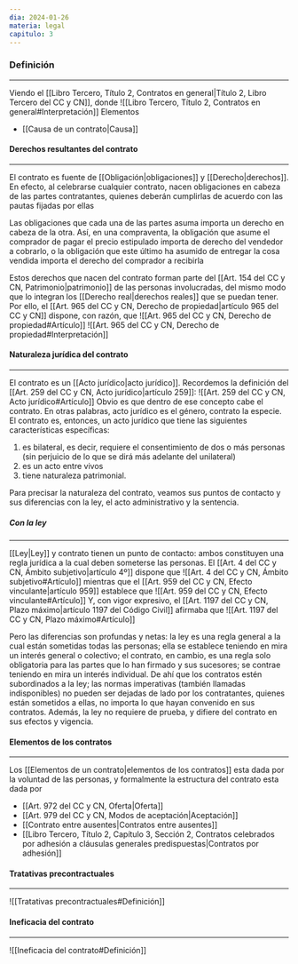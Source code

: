 ```yaml
---
dia: 2024-01-26
materia: legal
capitulo: 3
---
```

### Definición
---
Viendo el [[Libro Tercero, Título 2, Contratos en general|Título 2, Libro Tercero del CC y CN]], donde ![[Libro Tercero, Título 2, Contratos en general#Interpretación]]
Elementos
* [[Causa de un contrato|Causa]]

#### Derechos resultantes del contrato
---
El contrato es fuente de [[Obligación|obligaciones]] y [[Derecho|derechos]]. En efecto, al celebrarse cualquier contrato, nacen obligaciones en cabeza de las partes contratantes, quienes deberán cumplirlas de acuerdo con las pautas fijadas por ellas

Las obligaciones que cada una de las partes asuma importa un derecho en cabeza de la otra. Así, en una compraventa, la obligación que asume el comprador de pagar el precio estipulado importa de derecho del vendedor a cobrarlo, o la obligación que este último ha asumido de entregar la cosa vendida importa el derecho del comprador a recibirla

Estos derechos que nacen del contrato forman parte del [[Art. 154 del CC y CN, Patrimonio|patrimonio]] de las personas involucradas, del mismo modo que lo integran los [[Derecho real|derechos reales]] que se puedan tener. Por ello, el [[Art. 965 del CC y CN, Derecho de propiedad|artículo 965 del CC y CN]] dispone, con razón, que ![[Art. 965 del CC y CN, Derecho de propiedad#Artículo]]
![[Art. 965 del CC y CN, Derecho de propiedad#Interpretación]]

#### Naturaleza jurídica del contrato
---
El contrato es un [[Acto jurídico|acto jurídico]]. Recordemos la definición del [[Art. 259 del CC y CN, Acto jurídico|artículo 259]]: ![[Art. 259 del CC y CN, Acto jurídico#Artículo]] 
Obvio es que dentro de ese concepto cabe el contrato. En otras palabras, acto jurídico es el género, contrato la especie. El contrato es, entonces, un acto jurídico que tiene las siguientes características específicas: 
1. es bilateral, es decir, requiere el consentimiento de dos o más personas (sin perjuicio de lo que se dirá más adelante del unilateral)
2. es un acto entre vivos
3. tiene naturaleza patrimonial. 

Para precisar la naturaleza del contrato, veamos sus puntos de contacto y sus diferencias con la ley, el acto administrativo y la sentencia. 

##### Con la ley 
---
[[Ley|Ley]] y contrato tienen un punto de contacto: ambos constituyen una regla jurídica a la cual deben someterse las personas. El [[Art. 4 del CC y CN, Ámbito subjetivo|artículo 4º]] dispone que ![[Art. 4 del CC y CN, Ámbito subjetivo#Artículo]] 
mientras que el [[Art. 959 del CC y CN, Efecto vinculante|artículo 959]] establece que ![[Art. 959 del CC y CN, Efecto vinculante#Artículo]]
Y, con vigor expresivo, el [[Art. 1197 del CC y CN, Plazo máximo|artículo 1197 del Código Civil]] afirmaba que ![[Art. 1197 del CC y CN, Plazo máximo#Artículo]]

Pero las diferencias son profundas y netas: la ley es una regla general a la cual están sometidas todas las personas; ella se establece teniendo en mira un interés general o colectivo; el contrato, en cambio, es una regla solo obligatoria para las partes que lo han firmado y sus sucesores; se contrae teniendo en mira un interés individual. De ahí que los contratos estén subordinados a la ley; las normas imperativas (también llamadas indisponibles) no pueden ser dejadas de lado por los contratantes, quienes están sometidos a ellas, no importa lo que hayan convenido en sus contratos. Además, la ley no requiere de prueba, y difiere del contrato en sus efectos y vigencia.

#### Elementos de los contratos
---
Los [[Elementos de un contrato|elementos de los contratos]] esta dada por la voluntad de las personas, y formalmente la estructura del contrato esta dada por
* [[Art. 972 del CC y CN, Oferta|Oferta]]
* [[Art. 979 del CC y CN, Modos de aceptación|Aceptación]]
* [[Contrato entre ausentes|Contratos entre ausentes]]
* [[Libro Tercero, Título 2, Capítulo 3, Sección 2, Contratos celebrados por adhesión a cláusulas generales predispuestas|Contratos por adhesión]]

#### Tratativas precontractuales
---
![[Tratativas precontractuales#Definición]]

#### Ineficacia del contrato
---
![[Ineficacia del contrato#Definición]]